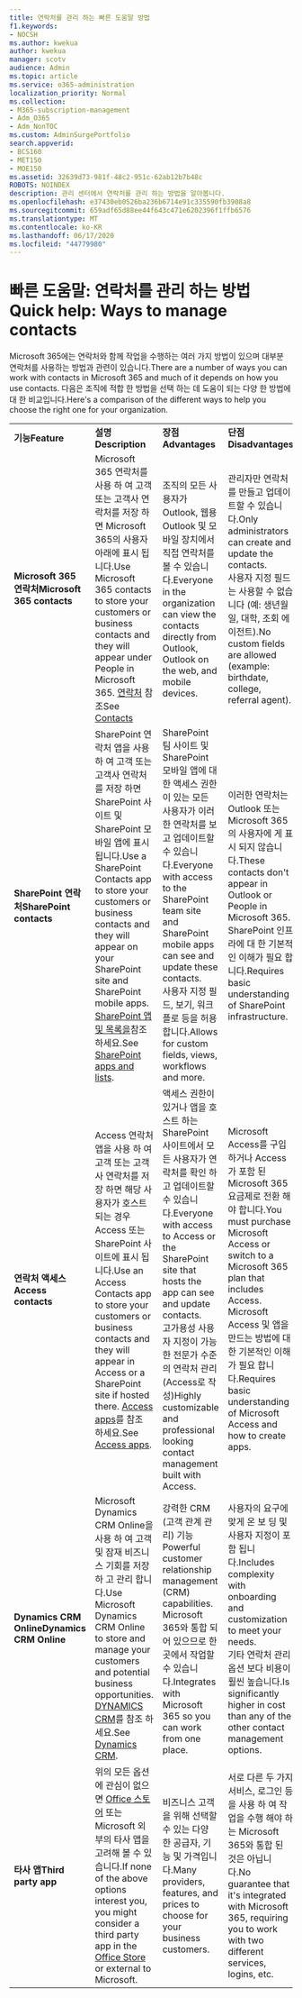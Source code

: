 ```yaml
---
title: 연락처를 관리 하는 빠른 도움말 방법
f1.keywords:
- NOCSH
ms.author: kwekua
author: kwekua
manager: scotv
audience: Admin
ms.topic: article
ms.service: o365-administration
localization_priority: Normal
ms.collection:
- M365-subscription-management
- Adm_O365
- Adm_NonTOC
ms.custom: AdminSurgePortfolio
search.appverid:
- BCS160
- MET150
- MOE150
ms.assetid: 32639d73-981f-48c2-951c-62ab12b7b48c
ROBOTS: NOINDEX
description: 관리 센터에서 연락처를 관리 하는 방법을 알아봅니다.
ms.openlocfilehash: e37430eb0526ba236b6714e91c335590fb3908a8
ms.sourcegitcommit: 659adf65d88ee44f643c471e6202396f1ffb6576
ms.translationtype: MT
ms.contentlocale: ko-KR
ms.lasthandoff: 06/17/2020
ms.locfileid: "44779980"
---
```

# <a name="quick-help-ways-to-manage-contacts"></a><span data-ttu-id="727b1-103">빠른 도움말: 연락처를 관리 하는 방법</span><span class="sxs-lookup"><span data-stu-id="727b1-103">Quick help: Ways to manage contacts</span></span>

<span data-ttu-id="727b1-104">Microsoft 365에는 연락처와 함께 작업을 수행하는 여러 가지 방법이 있으며 대부분 연락처를 사용하는 방법과 관련이 있습니다.</span><span class="sxs-lookup"><span data-stu-id="727b1-104">There are a number of ways you can work with contacts in Microsoft 365 and much of it depends on how you use contacts.</span></span> <span data-ttu-id="727b1-105">다음은 조직에 적합 한 방법을 선택 하는 데 도움이 되는 다양 한 방법에 대 한 비교입니다.</span><span class="sxs-lookup"><span data-stu-id="727b1-105">Here's a comparison of the different ways to help you choose the right one for your organization.</span></span>
  
|||||
|:-----|:-----|:-----|:-----|
|<span data-ttu-id="727b1-106">**기능**</span><span class="sxs-lookup"><span data-stu-id="727b1-106">**Feature**</span></span> <br/> |<span data-ttu-id="727b1-107">**설명**</span><span class="sxs-lookup"><span data-stu-id="727b1-107">**Description**</span></span> <br/> |<span data-ttu-id="727b1-108">**장점**</span><span class="sxs-lookup"><span data-stu-id="727b1-108">**Advantages**</span></span> <br/> |<span data-ttu-id="727b1-109">**단점**</span><span class="sxs-lookup"><span data-stu-id="727b1-109">**Disadvantages**</span></span> <br/> |
|<span data-ttu-id="727b1-110">**Microsoft 365 연락처**</span><span class="sxs-lookup"><span data-stu-id="727b1-110">**Microsoft 365 contacts**</span></span> <br/> |<span data-ttu-id="727b1-111">Microsoft 365 연락처를 사용 하 여 고객 또는 고객사 연락처를 저장 하면 Microsoft 365의 사용자 아래에 표시 됩니다.</span><span class="sxs-lookup"><span data-stu-id="727b1-111">Use Microsoft 365 contacts to store your customers or business contacts and they will appear under People in Microsoft 365.</span></span> <span data-ttu-id="727b1-112">[연락처](contacts.md) 참조</span><span class="sxs-lookup"><span data-stu-id="727b1-112">See [Contacts](contacts.md)</span></span> <br/> |<span data-ttu-id="727b1-113">조직의 모든 사용자가 Outlook, 웹용 Outlook 및 모바일 장치에서 직접 연락처를 볼 수 있습니다.</span><span class="sxs-lookup"><span data-stu-id="727b1-113">Everyone in the organization can view the contacts directly from Outlook, Outlook on the web, and mobile devices.</span></span>  <br/> |<span data-ttu-id="727b1-114">관리자만 연락처를 만들고 업데이트할 수 있습니다.</span><span class="sxs-lookup"><span data-stu-id="727b1-114">Only administrators can create and update the contacts.</span></span>  <br/> <span data-ttu-id="727b1-115">사용자 지정 필드는 사용할 수 없습니다 (예: 생년월일, 대학, 조회 에이전트).</span><span class="sxs-lookup"><span data-stu-id="727b1-115">No custom fields are allowed (example: birthdate, college, referral agent).</span></span>  <br/> |
|<span data-ttu-id="727b1-116">**SharePoint 연락처**</span><span class="sxs-lookup"><span data-stu-id="727b1-116">**SharePoint contacts**</span></span> <br/> |<span data-ttu-id="727b1-117">SharePoint 연락처 앱을 사용 하 여 고객 또는 고객사 연락처를 저장 하면 SharePoint 사이트 및 SharePoint 모바일 앱에 표시 됩니다.</span><span class="sxs-lookup"><span data-stu-id="727b1-117">Use a SharePoint Contacts app to store your customers or business contacts and they will appear on your SharePoint site and SharePoint mobile apps.</span></span> <span data-ttu-id="727b1-118">[SharePoint 앱 및 목록을](https://support.microsoft.com/office/0a1c3ace-def0-44af-b225-cfa8d92c52d7)참조 하세요.</span><span class="sxs-lookup"><span data-stu-id="727b1-118">See [SharePoint apps and lists](https://support.microsoft.com/office/0a1c3ace-def0-44af-b225-cfa8d92c52d7).</span></span>  <br/> |<span data-ttu-id="727b1-119">SharePoint 팀 사이트 및 SharePoint 모바일 앱에 대 한 액세스 권한이 있는 모든 사용자가 이러한 연락처를 보고 업데이트할 수 있습니다.</span><span class="sxs-lookup"><span data-stu-id="727b1-119">Everyone with access to the SharePoint team site and SharePoint mobile apps can see and update these contacts.</span></span>  <br/> <span data-ttu-id="727b1-120">사용자 지정 필드, 보기, 워크플로 등을 허용 합니다.</span><span class="sxs-lookup"><span data-stu-id="727b1-120">Allows for custom fields, views, workflows and more.</span></span>  <br/> |<span data-ttu-id="727b1-121">이러한 연락처는 Outlook 또는 Microsoft 365의 사용자에 게 표시 되지 않습니다.</span><span class="sxs-lookup"><span data-stu-id="727b1-121">These contacts don't appear in Outlook or People in Microsoft 365.</span></span>  <br/> <span data-ttu-id="727b1-122">SharePoint 인프라에 대 한 기본적인 이해가 필요 합니다.</span><span class="sxs-lookup"><span data-stu-id="727b1-122">Requires basic understanding of SharePoint infrastructure.</span></span>  <br/> |
|<span data-ttu-id="727b1-123">**연락처 액세스**</span><span class="sxs-lookup"><span data-stu-id="727b1-123">**Access contacts**</span></span> <br/> |<span data-ttu-id="727b1-124">Access 연락처 앱을 사용 하 여 고객 또는 고객사 연락처를 저장 하면 해당 사용자가 호스트 되는 경우 Access 또는 SharePoint 사이트에 표시 됩니다.</span><span class="sxs-lookup"><span data-stu-id="727b1-124">Use an Access Contacts app to store your customers or business contacts and they will appear in Access or a SharePoint site if hosted there.</span></span> <span data-ttu-id="727b1-125">[Access apps](https://support.microsoft.com/office/25f3ab3e-510d-44b0-accf-b976c0813e71)를 참조 하세요.</span><span class="sxs-lookup"><span data-stu-id="727b1-125">See [Access apps](https://support.microsoft.com/office/25f3ab3e-510d-44b0-accf-b976c0813e71).</span></span>  <br/> |<span data-ttu-id="727b1-126">액세스 권한이 있거나 앱을 호스트 하는 SharePoint 사이트에서 모든 사용자가 연락처를 확인 하 고 업데이트할 수 있습니다.</span><span class="sxs-lookup"><span data-stu-id="727b1-126">Everyone with access to Access or the SharePoint site that hosts the app can see and update contacts.</span></span>  <br/> <span data-ttu-id="727b1-127">고가용성 사용자 지정이 가능한 전문가 수준의 연락처 관리 (Access로 작성)</span><span class="sxs-lookup"><span data-stu-id="727b1-127">Highly customizable and professional looking contact management built with Access.</span></span>  <br/> |<span data-ttu-id="727b1-128">Microsoft Access를 구입 하거나 Access가 포함 된 Microsoft 365 요금제로 전환 해야 합니다.</span><span class="sxs-lookup"><span data-stu-id="727b1-128">You must purchase Microsoft Access or switch to a Microsoft 365 plan that includes Access.</span></span>  <br/> <span data-ttu-id="727b1-129">Microsoft Access 및 앱을 만드는 방법에 대 한 기본적인 이해가 필요 합니다.</span><span class="sxs-lookup"><span data-stu-id="727b1-129">Requires basic understanding of Microsoft Access and how to create apps.</span></span>  <br/> |
|<span data-ttu-id="727b1-130">**Dynamics CRM Online**</span><span class="sxs-lookup"><span data-stu-id="727b1-130">**Dynamics CRM Online**</span></span> <br/> |<span data-ttu-id="727b1-131">Microsoft Dynamics CRM Online을 사용 하 여 고객 및 잠재 비즈니스 기회를 저장 하 고 관리 합니다.</span><span class="sxs-lookup"><span data-stu-id="727b1-131">Use Microsoft Dynamics CRM Online to store and manage your customers and potential business opportunities.</span></span> <span data-ttu-id="727b1-132">[DYNAMICS CRM](https://dynamics.microsoft.com)를 참조 하세요.</span><span class="sxs-lookup"><span data-stu-id="727b1-132">See [Dynamics CRM](https://dynamics.microsoft.com).</span></span>  <br/> |<span data-ttu-id="727b1-133">강력한 CRM (고객 관계 관리) 기능</span><span class="sxs-lookup"><span data-stu-id="727b1-133">Powerful customer relationship management (CRM) capabilities.</span></span>  <br/> <span data-ttu-id="727b1-134">Microsoft 365와 통합 되어 있으므로 한 곳에서 작업할 수 있습니다.</span><span class="sxs-lookup"><span data-stu-id="727b1-134">Integrates with Microsoft 365 so you can work from one place.</span></span>  <br/> |<span data-ttu-id="727b1-135">사용자의 요구에 맞게 온 보 딩 및 사용자 지정이 포함 됩니다.</span><span class="sxs-lookup"><span data-stu-id="727b1-135">Includes complexity with onboarding and customization to meet your needs.</span></span>  <br/> <span data-ttu-id="727b1-136">기타 연락처 관리 옵션 보다 비용이 훨씬 높습니다.</span><span class="sxs-lookup"><span data-stu-id="727b1-136">Is significantly higher in cost than any of the other contact management options.</span></span>  <br/> |
|<span data-ttu-id="727b1-137">**타사 앱**</span><span class="sxs-lookup"><span data-stu-id="727b1-137">**Third party app**</span></span> <br/> |<span data-ttu-id="727b1-138">위의 모든 옵션에 관심이 없으면 [Office 스토어](https://store.office.com) 또는 Microsoft 외부의 타사 앱을 고려해 볼 수 있습니다.</span><span class="sxs-lookup"><span data-stu-id="727b1-138">If none of the above options interest you, you might consider a third party app in the [Office Store](https://store.office.com) or external to Microsoft.</span></span>  <br/> |<span data-ttu-id="727b1-139">비즈니스 고객을 위해 선택할 수 있는 다양 한 공급자, 기능 및 가격입니다.</span><span class="sxs-lookup"><span data-stu-id="727b1-139">Many providers, features, and prices to choose for your business customers.</span></span>  <br/> |<span data-ttu-id="727b1-140">서로 다른 두 가지 서비스, 로그인 등을 사용 하 여 작업을 수행 해야 하는 Microsoft 365와 통합 된 것은 아닙니다.</span><span class="sxs-lookup"><span data-stu-id="727b1-140">No guarantee that it's integrated with Microsoft 365, requiring you to work with two different services, logins, etc.</span></span>  <br/> |
   

